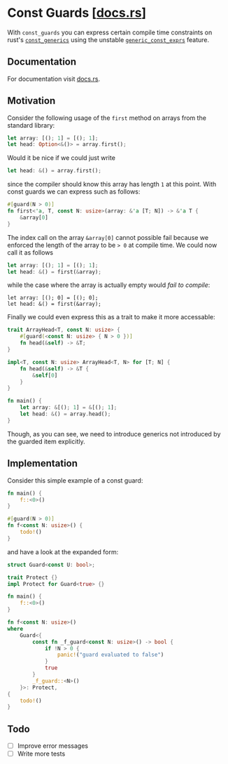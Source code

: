 # Const Guards [[docs.rs](https://docs.rs/const-guards)]
With `const_guards` you can express certain compile time constraints on rust's [`const_generics`](https://github.com/rust-lang/rust/issues/44580) using the unstable [`generic_const_exprs`](https://github.com/rust-lang/rust/issues/76560) feature.

## Documentation
For documentation visit [docs.rs](https://docs.rs/const-guards).

## Motivation
Consider the following usage of the `first` method on arrays from the standard library: 
```rust
let array: [(); 1] = [(); 1];
let head: Option<&()> = array.first();
``` 
Would it be nice if we could just write
```rust
let head: &() = array.first();
```
since the compiler should know this array has length `1` at this point.
With const guards we can express such as follows:
```rust
#[guard(N > 0)]
fn first<'a, T, const N: usize>(array: &'a [T; N]) -> &'a T {
    &array[0]
}
```
The index call on the array `&array[0]` cannot possible fail because we enforced the length of the array to be `> 0` at compile time. We could now call it as follows 
```rust
let array: [(); 1] = [(); 1];
let head: &() = first(&array);
```
while the case where the array is actually empty would _fail to compile_:
```
let array: [(); 0] = [(); 0];
let head: &() = first(&array);
```
Finally we could even express this as a trait to make it more accessable:
```rust
trait ArrayHead<T, const N: usize> {
    #[guard(<const N: usize> { N > 0 })]
    fn head(&self) -> &T;
}

impl<T, const N: usize> ArrayHead<T, N> for [T; N] {
    fn head(&self) -> &T {
        &self[0]
    }
}

fn main() {
    let array: &[(); 1] = &[(); 1];
    let head: &() = array.head();
}
```
Though, as you can see, we need to introduce generics not introduced by the guarded item explicitly.

## Implementation
Consider this simple example of a const guard:
```rust
fn main() {
    f::<0>()
}

#[guard(N > 0)]
fn f<const N: usize>() {
    todo!()
}
```
and have a look at the expanded form:
```rust
struct Guard<const U: bool>;

trait Protect {}
impl Protect for Guard<true> {}

fn main() {
    f::<0>()
}

fn f<const N: usize>()
where
    Guard<{
        const fn _f_guard<const N: usize>() -> bool {
            if !N > 0 {
                panic!("guard evaluated to false")
            }
            true
        }
        _f_guard::<N>()
    }>: Protect,
{
    todo!()
}
```

## Todo

- [ ] Improve error messages
- [ ] Write more tests